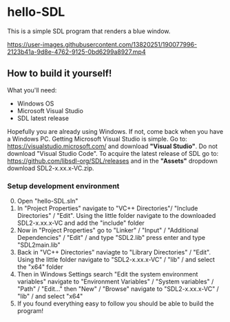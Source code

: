 # hello-SDL

This is a simple SDL program that renders a blue window.

https://user-images.githubusercontent.com/13820251/190077996-2123b41a-9d8e-4762-9125-0bd6299a8927.mp4

## How to build it yourself!

What you'll need:
- Windows OS
- Microsoft Visual Studio
- SDL latest release

Hopefully you are already using Windows. If not, come back when you have a Windows PC. Getting Microsoft Visual Studio is simple. Go to: https://visualstudio.microsoft.com/ and download **"Visual Studio"**. Do not download "Visual Studio Code". To acquire the latest release of SDL go to: https://github.com/libsdl-org/SDL/releases and in the **"Assets"** dropdown download SDL2-x.xx.x-VC.zip.

### Setup development environment

0. Open "hello-SDL.sln"
1. In "Project Properties" navigate to "VC++ Directories"/ "Include Directories" / "Edit". Using the little folder navigate to the downloaded SDL2-x.xx.x-VC and add the "include" folder
2. Now in "Project Properties" go to "Linker" / "Input" / "Additional Dependencies" / "Edit" / and type "SDL2.lib" press enter and type "SDL2main.lib"
3. Back in "VC++ Directories" naviagte to "Library Directories" / "Edit". Using the little folder navigate to "SDL2-x.xx.x-VC" / "lib" / and select the "x64" folder
4. Then in Windows Settings search "Edit the system environment variables" navigate to "Environment Variables" / "System variables" / "Path" / "Edit..." then "New" / "Browse" navigate to "SDL2-x.xx.x-VC" / "lib" / and select "x64"
5. If you found everything easy to follow you should be able to build the program!


